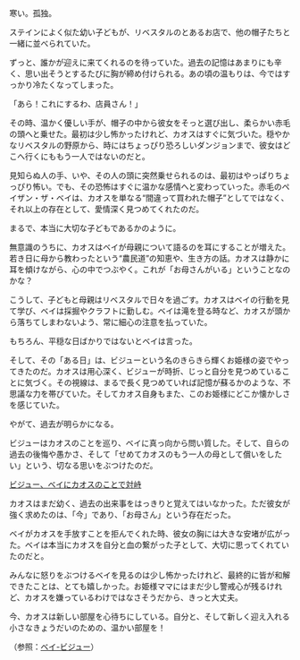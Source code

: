 <!-- title: Khaos -->
<!-- status: 親権争いの対象 -->

寒い。孤独。

ステインによく似た幼い子どもが、リベスタルのとあるお店で、他の帽子たちと一緒に並べられていた。

ずっと、誰かが迎えに来てくれるのを待っていた。過去の記憶はあまりにも辛く、思い出そうとするたびに胸が締め付けられる。あの頃の温もりは、今ではすっかり冷たくなってしまった。

「あら！これにするわ、店員さん！」

その時、温かく優しい手が、帽子の中から彼女をそっと選び出し、柔らかい赤毛の頭へと乗せた。最初は少し怖かったけれど、カオスはすぐに気づいた。穏やかなリベスタルの野原から、時にはちょっぴり恐ろしいダンジョンまで、彼女はどこへ行くにももう一人ではないのだと。

見知らぬ人の手、いや、その人の頭に突然乗せられるのは、最初はやっぱりちょっぴり怖い。でも、その恐怖はすぐに温かな感情へと変わっていった。赤毛のペイザン・ザ・ベイは、カオスを単なる“間違って買われた帽子”としてではなく、それ以上の存在として、愛情深く見つめてくれたのだ。

まるで、本当に大切な子どもであるかのように。

無意識のうちに、カオスはベイが母親について語るのを耳にすることが増えた。若き日に母から教わったという“農民道”の知恵や、生き方の話。カオスは静かに耳を傾けながら、心の中でつぶやく。これが「お母さんがいる」ということなのかな？

こうして、子どもと母親はリベスタルで日々を過ごす。カオスはベイの行動を見て学び、ベイは採掘やクラフトに勤しむ。ベイは滝を登る時など、カオスが頭から落ちてしまわないよう、常に細心の注意を払っていた。

もちろん、平穏な日ばかりではないとベイは言った。

そして、その「ある日」は、ビジューという名のきらきら輝くお姫様の姿でやってきたのだ。カオスは用心深く、ビジューが時折、じっと自分を見つめていることに気づく。その視線は、まるで長く見つめていれば記憶が蘇るかのような、不思議な力を帯びていた。そしてカオス自身もまた、このお姫様にどこか懐かしさを感じていた。

やがて、過去が明らかになる。

ビジューはカオスのことを巡り、ベイに真っ向から問い質した。そして、自らの過去の後悔や愚かさ、そして「せめてカオスのもう一人の母として償いをしたい」という、切なる思いをぶつけたのだ。

[ビジュー、ベイにカオスのことで対峙](#embed:https://youtu.be/L7rBGepFrXA?t=3580)

カオスはまだ幼く、過去の出来事をはっきりと覚えてはいなかった。ただ彼女が強く求めたのは、「今」であり、「お母さん」という存在だった。

ベイがカオスを手放すことを拒んでくれた時、彼女の胸には大きな安堵が広がった。ベイは本当にカオスを自分と血の繋がった子として、大切に思ってくれていたのだと。

みんなに怒りをぶつけるベイを見るのは少し怖かったけれど、最終的に皆が和解できたことは、とても嬉しかった。お姫様ママにはまだ少し警戒心が残るけれど、カオスを嫌っているわけではなさそうだから、きっと大丈夫。

今、カオスは新しい部屋を心待ちにしている。自分と、そして新しく迎え入れる小さなきょうだいのための、温かい部屋を！

（参照：[ベイ-ビジュー](#edge:bae-bijou)）